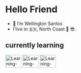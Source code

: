 <h1>Hello Friend</h1>

- 👋 I’m Wellington Santos
- I'live in 🇧🇷, North Coast 🌅 😎.

<h2 font-family='arial' font-weight='normal'>currently learning</h1>
<img align="center" alt="Learning-CSS" height="40" width="50" src="https://cdn.jsdelivr.net/gh/devicons/devicon/icons/css3/css3-original.svg">
<img align="center" alt="Learning-CSS" height="40" width="50" src="https://cdn.jsdelivr.net/gh/devicons/devicon/icons/html5/html5-original.svg">
<img align="center" alt="Learning-CSS" height="40" width="50" src="https://cdn.jsdelivr.net/gh/devicons/devicon/icons/css3/css3-original.svg">


<!---
WellSantos-Dev/WellSantos-Dev is a ✨ special ✨ repository because its `README.md` (this file) appears on your GitHub profile.
You can click the Preview link to take a look at your changes.
--->
